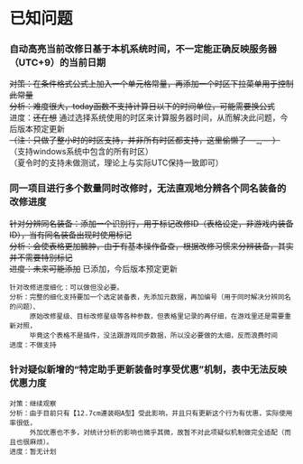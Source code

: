 # 已知问题

### 自动高亮当前改修日基于本机系统时间，不一定能正确反映服务器（UTC+9）的当前日期
~~对策：在条件格式公式上加入一个单元格常量，再添加一个时区下拉菜单用于控制此常量~~  
~~分析：难度很大，today函数不支持计算日以下的时间单位，可能需要换公式~~  
进度：~~还在想~~ 通过选择系统使用的时区来计算服务器时间，从而解决此问题，今后版本预定更新  
~~（注：只做了整小时的时区支持，并非所有时区都支持，这里偷懒了 —_,— ）~~  
（支持windows系统中包含的所有时区）  
（夏令时的支持未做测试，理论上与实际UTC保持一致即可）
    
### 同一项目进行多个数量同时改修时，无法直观地分辨各个同名装备的改修进度
~~针对分辨同名装备：添加一个识别行，用于标记改修ID（表格设定，非游戏内装备ID），当有同名装备出现时使用标记  
分析：会使表格更加臃肿，由于有基本操作备查，根据改修习惯来分辨装备，其实并不需要特别标记  
进度：未来可能添加~~ 已添加，今后版本预定更新  



    针对改修进度细化：可以做但没必要。
    分析：完整的细化支持要加一个选定装备表，先添加元数据，再加编号（用于同时解决分辨同名的问题）、
         原始改修星级、目标改修星级等各种参数，但表格里记录的再仔细，在游戏里还是需要重新对照，
         毕竟这个表格不是插件，没法跟游戏同步数据，所以没必要做的太细，反而浪费时间
    进度：不做支持
    
### 针对疑似新增的“特定助手更新装备时享受优惠”机制，表中无法反映优惠力度
    对策：继续观察
    分析：由于目前只有【12.7cm連装砲A型】受此影响，并且只有更新这个行为有优惠，实际使用率很低，
         外加优惠也不多，对统计分析的影响也微乎其微，故暂不对此项疑似机制做完全适配（而且也很麻烦）。
    进度：暂无计划
